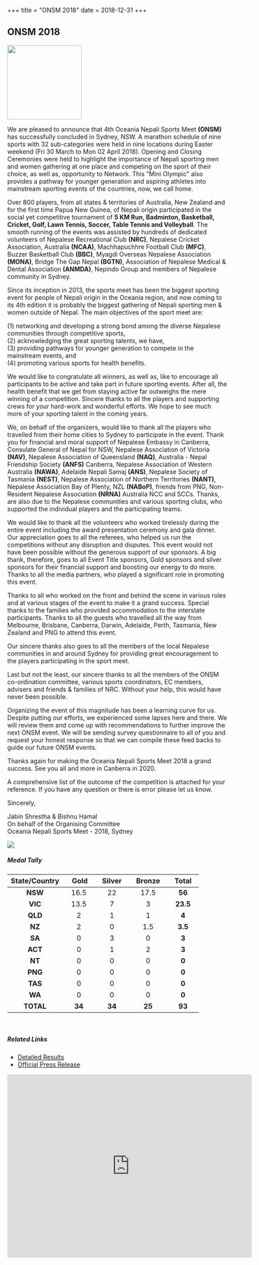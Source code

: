 +++
title = "ONSM 2018"
date = 2018-12-31
+++

## ONSM 2018

<img class="float-left mr-3" src="../img/onsm-logo.jpg" width=170>

<p>
    We are pleased to announce that 4th Oceania Nepali Sports Meet <b>(ONSM)</b> has successfully concluded in Sydney, NSW. A marathon schedule of nine sports with 32 sub-categories were held in nine locations during Easter weekend (Fri 30 March to Mon 02 April 2018). Opening and Closing Ceremonies were held to highlight the importance of Nepali sporting men and women gathering at one place and competing on the sport of their choice, as well as, opportunity to Network. This "Mini Olympic" also provides a pathway for younger generation and aspiring athletes  into mainstream sporting events of the countries, now, we call home.
</p>
<p>
    Over 800 players, from all states & territories of Australia, New Zealand and for the first time Papua New Guinea, of Nepali origin participated in the social yet competitive tournament of <b>5 KM Run, Badminton, Basketball, Cricket, Golf, Lawn Tennis, Soccer, Table Tennis and Volleyball</b>. The smooth running of the events was assisted by hundreds of dedicated volunteers of Nepalese Recreational Club <b>(NRC)</b>, Nepalese Cricket Association, Australia <b>(NCAA)</b>, Machhapuchhre Football Club <b>(MFC)</b>, Buzzer Basketball Club <b>(BBC)</b>, Myagdi Overseas Nepalese Association <b>(MONA)</b>, Bridge The Gap Nepal <b>(BGTN)</b>, Association of Nepalese Medical & Dental Association <b>(ANMDA)</b>, Nepindo Group and members of Nepalese community in Sydney.
</p>
<p>
    Since its inception in 2013, the sports meet has been the biggest sporting event for people of Nepali origin in the Oceania region, and now coming to its 4th edition it is probably the biggest gathering of Nepali sporting men & women outside of Nepal. The main objectives of the sport meet are:
</p>
<p>
    (1) networking and developing a strong bond among the diverse Nepalese communities through competitive sports,
    <br />(2) acknowledging the great sporting talents, we have,
    <br />(3) providing pathways for younger generation to compete in the mainstream events, and
    <br />(4) promoting various sports for health benefits.
</p>
<p>
    We would like to congratulate all winners, as well as, like to encourage all participants to be active and take part in future sporting events. After all, the health benefit that we get from staying active far outweighs the mere winning of a competition. Sincere thanks to all the players and supporting crews for your hard-work and wonderful efforts. We hope to see much more of your sporting talent in the coming years.
</p>
<p>
    We, on behalf of the organizers, would like to thank all the players who travelled from their home cities to Sydney to participate in the event. Thank you for financial and moral support of Nepalese Embassy in Canberra, Consulate General of Nepal for NSW, Nepalese Association of Victoria <b>(NAV)</b>, Nepalese Association of Queensland <b>(NAQ)</b>, Australia - Nepal Friendship Society <b>(ANFS)</b> Canberra, Nepalese Association of Western Australia <b>(NAWA)</b>, Adelaide Nepali Samaj <b>(ANS)</b>, Nepalese Society of Tasmania <b>(NEST)</b>, Nepalese Association of Northern Territories <b>(NANT)</b>, Nepalese Association Bay of Plenty, NZL <b>(NABoP)</b>, friends from PNG, Non-Resident Nepalese Association <b>(NRNA)</b> Australia NCC and SCCs.  Thanks, are also due to the Nepalese communities and various sporting clubs, who supported the individual players and the participating teams.
</p>
<p>
    We would like to thank all the volunteers who worked tirelessly during the entire event including the award presentation ceremony and gala dinner. Our appreciation goes to all the referees, who helped us run the competitions without any disruption and disputes.  This event would not have been possible without the generous support of our sponsors. A big thank, therefore, goes to all Event Title sponsors, Gold sponsors and silver sponsors for their financial support and boosting our energy to do more. Thanks to all the media partners, who played a significant role in promoting this event.
</p>
<p>
    Thanks to all who worked on the front and behind the scene in various roles and at various stages of the event to make it a grand success. Special thanks to the families who provided accommodation to the interstate participants. Thanks to all the guests who travelled all the way from Melbourne, Brisbane, Canberra, Darwin, Adelaide, Perth, Tasmania, New Zealand and PNG to attend this event.
</p>
<p>
    Our sincere thanks also goes to all the members of the local Nepalese communities in and around Sydney for providing great encouragement to the players participating in the sport meet.
</p>
<p>
    Last but not the least, our sincere thanks to all the members of the ONSM co-ordination committee, various sports coordinators, EC members, advisers and friends & families of NRC. Without your help, this would have never been possible.
</p>
<p>
    Organizing the event of this magnitude has been a learning curve for us. Despite putting our efforts, we experienced some lapses here and there. We will review them and come up with recommendations to further improve the next ONSM event. We will be sending survey questionnaire to all of you and request your honest response so that we can compile these feed backs to guide our future ONSM events.
</p>
<p>
    Thanks again for making the Oceania Nepali Sports Meet 2018 a grand success. See you all and more in Canberra in 2020.
</p>
<p>
    A comprehensive list of the outcome of the competition is attached for your reference. If you have any question or there is error please let us know.
</p>
<p>
    Sincerely,
</p>
<p>
    Jabin Shrestha & Bishnu Hamal<br />
    On behalf of the Organising Committee<br />
    Oceania Nepali Sports Meet - 2018, Sydney
</p>

<img class="img-fluid mb-3" src="../img/2018/associations.jpg">

##### **Medal Tally**

<div class="row">
<div class="col-md-6">

| State/Country | &nbsp;&nbsp; Gold &nbsp; | &nbsp; Silver &nbsp; | &nbsp; Bronze &nbsp; | &nbsp; Total &nbsp; |
| :-----------: | :----------------------: | :------------------: | :------------------: | :-----------------: |
|    **NSW**    |           16.5           |          22          |         17.5         |       **56**        |
|    **VIC**    |           13.5           |          7           |          3           |      **23.5**       |
|    **QLD**    |            2             |          1           |          1           |        **4**        |
|    **NZ**     |            2             |          0           |         1.5          |       **3.5**       |
|    **SA**     |            0             |          3           |          0           |        **3**        |
|    **ACT**    |            0             |          1           |          2           |        **3**        |
|    **NT**     |            0             |          0           |          0           |        **0**        |
|    **PNG**    |            0             |          0           |          0           |        **0**        |
|    **TAS**    |            0             |          0           |          0           |        **0**        |
|    **WA**     |            0             |          0           |          0           |        **0**        |
|   **TOTAL**   |          **34**          |        **34**        |        **25**        |       **93**        |

<br>

##### **Related Links**
- <a href="../doc/4th-ONSM-2018-Results.pdf" target="_blank">Detailed Results</a>
- <a href="../doc/4th-ONSM-2018-Results.pdf" target="_blank">Official Press Release</a>

</div>
<div class="col-md-6">
    <iframe
        src="https://www.facebook.com/plugins/video.php?href=https%3A%2F%2Fwww.facebook.com%2Flink2bhattarai%2Fvideos%2F186821241838084%2F&show_text=0&width=560"
        width="560" height="420" style="border:none;overflow:hidden" scrolling="no" frameborder="0"
        allowfullscreen="true" allow="autoplay; clipboard-write; encrypted-media; picture-in-picture; web-share"
        allowFullScreen="true">
    </iframe>
    
</div>
</div>

<br>